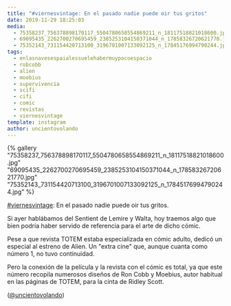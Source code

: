 ```yaml
---
title: "#viernesvintage: En el pasado nadie puede oir tus gritos"
date: 2019-11-29 18:25:03
media: 
  - 75358237_756378898170117_5504780658554869211_n_18117518821018600.jpg
  - 69095435_2262700270695459_2385253104150371044_n_17858326720621770.jpg
  - 75352143_731154420713100_3196701007133092125_n_17845176994790244.jpg
tags: 
  - enlasnavesespaialessuelehabermuypocoespacio
  - robcobb
  - alien
  - moebius
  - supervivencia
  - scifi
  - cifi
  - comic
  - revistas
  - viernesvintage
template: instagram
author: uncientovolando
---
```


{% gallery "75358237_756378898170117_5504780658554869211_n_18117518821018600.jpg" "69095435_2262700270695459_2385253104150371044_n_17858326720621770.jpg" "75352143_731154420713100_3196701007133092125_n_17845176994790244.jpg" %}

[#viernesvintage](/tags/viernesvintage): En el pasado nadie puede oir tus gritos.

Si ayer hablábamos del Sentient de Lemire y Walta, hoy traemos algo que bien podría haber servido de referencia para el arte de dicho cómic.

Pese a que revista TOTEM estaba especializada en cómic adulto, dedicó un especial al estreno de Alien. Un "extra cine" que, aunque cuanta como número 1, no tuvo continuidad.

Pero la conexión de la película y la revista con el cómic es total, ya que este número recopila numerosos diseños de Ron Cobb y Moebius, autor habitual en las páginas de TOTEM, para la cinta de Ridley Scott.

([@uncientovolando](https://instagram.com/uncientovolando))
